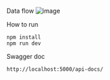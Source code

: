 Data flow
![image](https://user-images.githubusercontent.com/67636157/225615181-d3b611b6-1b7d-42c1-829e-acff36c3c32b.png)

How to run
```
npm install
npm run dev
```

Swagger doc
```
http://localhost:5000/api-docs/
```
